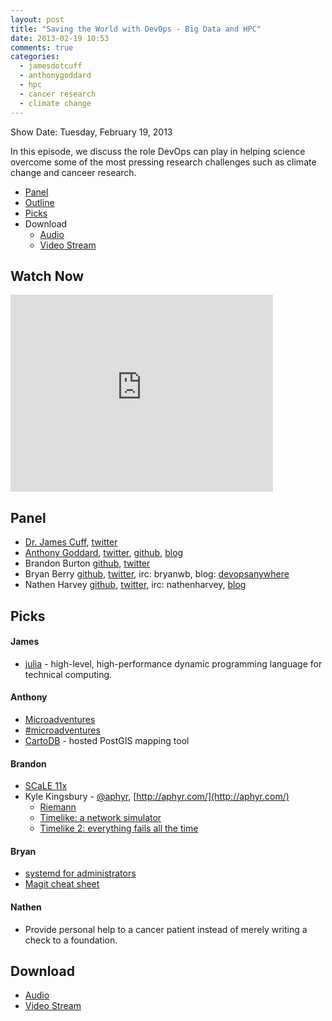 ```yaml
---
layout: post
title: "Saving the World with DevOps - Big Data and HPC"
date: 2013-02-19 10:53
comments: true
categories: 
  - jamesdotcuff
  - anthonygoddard
  - hpc
  - cancer research
  - climate change
---
```

Show Date:  Tuesday, February 19, 2013

In this episode, we discuss the role DevOps can play in helping science overcome some of the most pressing research challenges such as climate change and canceer research.

* [Panel](http://foodfightshow.org/2013/02/saving-the-world-with-devops-big-data-and-hpc.html#panel)
* [Outline](http://foodfightshow.org/2013/02/saving-the-world-with-devops-big-data-and-hpc.html#outline)
* [Picks](http://foodfightshow.org/2013/02/saving-the-world-with-devops-big-data-and-hpc.html#picks)
* Download
  * [Audio](http://traffic.libsyn.com/foodfight/Food-Fight-Show-41-saving-the-world-with-devops.mp3)
  * [Video Stream](http://www.youtube.com/watch?v=zcTeyG80uY0)

Watch Now
---------

<iframe width="420" height="315" src="http://www.youtube.com/embed/pJ4ahwABPRs" frameborder="0" allowfullscreen></iframe>

<!-- more -->

Panel<a name="panel"></a>
-----
* [Dr. James Cuff](http://blog.jcuff.net/), [twitter](https://twitter.com/jamesdotcuff)
* [Anthony Goddard](http://anthonygoddard.com), [twitter](https://twitter.com/anthonygoddard), [github](https://github.com/agoddard), [blog](http://ops.anthonygoddard.com)
* Brandon Burton [github](http://github.com/solarce), [twitter](https://twitter.com/solarce)
* Bryan Berry [github](http://github.com/bryanwb), [twitter](http://twitter.com/bryanwb), irc: bryanwb, blog: [devopsanywhere](http://devopsanywhere.blogspot.com)
* Nathen Harvey [github](http://github.com/nathenharvey), [twitter](http://twitter.com/nathenharvey), irc: nathenharvey, [blog](http://nathenharvey.com)

Picks<a name="picks"></a>
----

#### James

* [julia](http://julialang.org/) - high-level, high-performance dynamic programming language for technical computing.

#### Anthony

* [Microadventures](http://www.alastairhumphreys.com/microadventures-2/)
* [#microadventures](https://twitter.com/search?q=%23microadventures)
* [CartoDB](http://cartodb.com/) - hosted PostGIS mapping tool

#### Brandon

* [SCaLE 11x](http://www.socallinuxexpo.org/scale11x)
* Kyle Kingsbury - [@aphyr](https://twitter.com/aphyr), [http://aphyr.com/](http://aphyr.com/)
  * [Riemann](http://riemann.io/)
  * [Timelike: a network simulator](http://aphyr.com/posts/277-timelike-a-network-simulator)
  * [Timelike 2: everything fails all the time](http://aphyr.com/posts/278-timelike-2-everything-fails-all-the-time)

#### Bryan
* [systemd for administrators](http://blog.geeksinaction.org/tag/systemd/)
* [Magit cheat sheet](http://daemianmack.com/magit-cheatsheet.html)


#### Nathen

* Provide personal help to a cancer patient instead of merely writing a check to a foundation.

Download
-------
  * [Audio](http://traffic.libsyn.com/foodfight/Food-Fight-Show-41-saving-the-world-with-devops.mp3)
  * [Video Stream](http://www.youtube.com/watch?v=zcTeyG80uY0)
 
